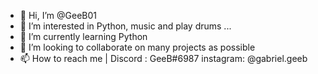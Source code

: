 - 👋 Hi, I’m @GeeB01
- 👀 I’m interested in Python, music and play drums ...
- 🌱 I’m currently learning Python
- 💞️ I’m looking to collaborate on many projects as possible
- 📫 How to reach me | Discord : GeeB#6987 instagram: @gabriel.geeb

<!---
GeeB01/GeeB01 is a ✨ special ✨ repository because its `README.md` (this file) appears on your GitHub profile.
You can click the Preview link to take a look at your changes.
--->
